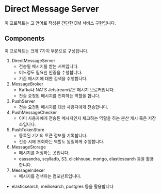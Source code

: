 # Direct Message Server

이 프로젝트는 고 언어로 작성된 간단한 DM 서비스 구현입니다.  

## Components

이 프로젝트는 크게 7가지 부분으로 구성됩니다.

1. DirectMessageServer
   - 전송될 메시지를 받는 서버입니다.
   - 어느정도 필요한 인증을 수행합니다.
   - 기존 메시지에 대한 검색을 수행합니다.
2. MessageBroker
   - Kafka나 NATS Jetstream같은 메시지 브로커입니다.
   - 전송 요청된 메시지를 전파하는 역할을 합니다.
3. PushServer
   - 전송 요청된 메시지를 대상 사용자에게 전송합니다.
4. PushMessageChecker
   - 이미 사용자에게 전송된 메시지인지 체크하는 역할을 하는 분산 캐시 혹은 저장소입니다.
5. PushTokenStore
   - 등록된 기기의 토큰 정보를 기록합니다.
   - 전송 시에 조회하는 역할도 동일하게 수행합니다.
6. MessageStorage
   - 메시지를 저장하는 곳입니다.
   - cassandra, scylladb, S3, clickhouse, mongo, elasticsearch 등을 활용합니다.
7. MessageIndexer
   - 메시지를 검색하는 컴포넌트입니다.
-    elasticsearch, meilisearch, postgres 등을 활용합니다
